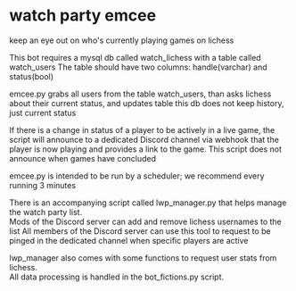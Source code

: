 # watch party emcee
keep an eye out on who's currently playing games on lichess

This bot requires a mysql db called watch_lichess with a table called watch_users
The table should have two columns: handle(varchar) and status(bool)

emcee.py grabs all users from the table watch_users, than asks lichess about their current status, and updates table
this db does not keep history, just current status

If there is a change in status of a player to be actively in a live game, the script will announce to a dedicated Discord channel 
via webhook that the player is now playing and provides a link to the game.  This script does not announce when games have concluded

emcee.py is intended to be run by a scheduler; we recommend every running 3 minutes


There is an accompanying script called lwp_manager.py that helps manage the watch party list.  
Mods of the Discord server can add and remove lichess usernames to the list
All members of the Discord server can use this tool to request to be pinged in the dedicated channel when specific players are active

lwp_manager also comes with some functions to request user stats from lichess.  
All data processing is handled in the bot_fictions.py script. 
